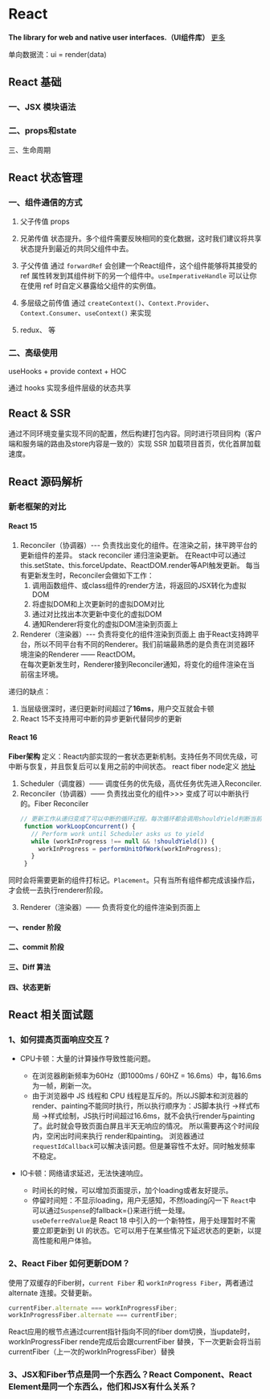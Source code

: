# React
**The library for web and native user interfaces.（UI组件库）** [更多](https://react.dev/)

单向数据流：ui = render(data) 

## React 基础

### 一、JSX 模块语法



### 二、props和state
三、生命周期


## React 状态管理

### 一、组件通信的方式

1. 父子传值
  props
2. 兄弟传值
  状态提升。多个组件需要反映相同的变化数据，这时我们建议将共享状态提升到最近的共同父组件中去。
3. 子父传值
  通过 `forwardRef` 会创建一个React组件，这个组件能够将其接受的 ref 属性转发到其组件树下的另一个组件中。`useImperativeHandle` 可以让你在使用 ref 时自定义暴露给父组件的实例值。
4. 多层级之前传值
  通过 `createContext()`、`Context.Provider`、`Context.Consumer`、`useContext()` 来实现

5. redux、 等

 
### 二、高级使用
useHooks + provide context + HOC

通过 hooks 实现多组件层级的状态共享





## React & SSR

通过不同环境变量实现不同的配置，然后构建打包内容。同时进行项目同构（客户端和服务端的路由及store内容是一致的）实现 SSR 加载项目首页，优化首屏加载速度。




## React 源码解析

### 新老框架的对比

#### React 15
1. Reconciler（协调器）--- 负责找出变化的组件。在渲染之前，抹平跨平台的更新组件的差异。
   stack reconciler 递归渲染更新。
    在React中可以通过this.setState、this.forceUpdate、ReactDOM.render等API触发更新。
    每当有更新发生时，Reconciler会做如下工作：
    1. 调用函数组件、或class组件的render方法，将返回的JSX转化为虚拟DOM
    2. 将虚拟DOM和上次更新时的虚拟DOM对比
    3. 通过对比找出本次更新中变化的虚拟DOM
    4. 通知Renderer将变化的虚拟DOM渲染到页面上
2. Renderer（渲染器）--- 负责将变化的组件渲染到页面上
由于React支持跨平台，所以不同平台有不同的Renderer。我们前端最熟悉的是负责在浏览器环境渲染的Renderer —— ReactDOM。<br />
在每次更新发生时，Renderer接到Reconciler通知，将变化的组件渲染在当前宿主环境。

递归的缺点：
1. 当层级很深时，递归更新时间超过了**16ms**，用户交互就会卡顿
2. React 15不支持用可中断的异步更新代替同步的更新


#### React 16
**Fiber架构**
定义：React内部实现的一套状态更新机制。支持任务不同优先级，可中断与恢复，并且恢复后可以复用之前的中间状态。
react fiber node定义
[地址](https://github.com/facebook/react/blob/1fb18e22ae66fdb1dc127347e169e73948778e5a/packages/react-reconciler/src/ReactFiber.new.js#L117)

1. Scheduler（调度器）—— 调度任务的优先级，高优任务优先进入Reconciler.
2. Reconciler（协调器）—— 负责找出变化的组件>>> 变成了可以中断执行的。Fiber Reconciler
   ```js
   // 更新工作从递归变成了可以中断的循环过程。每次循环都会调用shouldYield判断当前是否有剩余时间。
    function workLoopConcurrent() {
      // Perform work until Scheduler asks us to yield
      while (workInProgress !== null && !shouldYield()) {
        workInProgress = performUnitOfWork(workInProgress);
      }
    }
   ```
  同时会将需要更新的组件打标记。`Placement`。只有当所有组件都完成该操作后，才会统一去执行renderer阶段。

3. Renderer（渲染器）—— 负责将变化的组件渲染到页面上


#### 一、render 阶段


#### 二、commit 阶段


#### 三、Diff 算法


#### 四、状态更新



## React 相关面试题

### 1、如何提高页面响应交互？
- CPU卡顿：大量的计算操作导致性能问题。
  - 在浏览器刷新频率为60Hz（即1000ms / 60HZ = 16.6ms）中，每16.6ms为一帧，刷新一次。
  - 由于浏览器中 JS 线程和 CPU 线程是互斥的。所以JS脚本和浏览器的render、painting不能同时执行，所以执行顺序为：JS脚本执行 ->样式布局 ->样式绘制，JS执行时间超过16.6ms，就不会执行render与painting了。此时就会导致页面白屏且半天无响应的情况。
  所以需要再这个时间段内，空闲出时间来执行 render和painting。
  浏览器通过`requestIdCallback`可以解决该问题。但是兼容性不太好。同时触发频率不稳定。
  
- IO卡顿：网络请求延迟，无法快速响应。
  - 时间长的时候，可以增加页面提示，加个loading或者友好提示。
  - 停留时间短：不显示loading，用户无感知，不然loading闪一下
  `React`中可以通过`Suspense`的fallback={<Loading />}来进行统一处理。<br />
  `useDeferredValue`是 React 18 中引入的一个新特性，用于处理暂时不需要立即更新到 UI 的状态。它可以用于在某些情况下延迟状态的更新，以提高性能和用户体验。

### 2、React Fiber 如何更新DOM？
使用了双缓存的Fiber树，`current Fiber` 和 `workInProgress Fiber`，两者通过 alternate 连接。交替更新。
```js
currentFiber.alternate === workInProgressFiber;
workInProgressFiber.alternate === currentFiber;
```
React应用的根节点通过current指针指向不同的fiber dom切换，当update时，workInProgressFiber rende完成后会跟currentFiber 替换，下一次更新会将当前currentFiber（上一次的workInProgressFiber）替换


### 3、JSX和Fiber节点是同一个东西么？React Component、React Element是同一个东西么，他们和JSX有什么关系？

